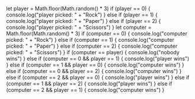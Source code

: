 let player = Math.floor(Math.random() * 3)
if (player == 0) {
console.log("player picked: " + "Rock") 
} else if (player == 1) {
console.log("player picked: " + "Paper") 
} else if (player == 2) {
console.log("player picked: " + "Scissors") 
}
let computer = Math.floor(Math.random() * 3)
if (computer == 0) {
console.log("computer picked: " + "Rock") 
} else if (computer == 1) {
console.log("computer picked: " + "Paper") 
} else if (computer == 2) {
console.log("computer picked: " + "Scissors") 
}
if (computer == player) {
  console.log("nobody wins")
} else if (computer == 0 && player == 1) {
  console.log("player wins")
} else if (computer == 1 && player == 0) {
  console.log("computer wins")
} else if (computer == 0 && player == 2) {
  console.log("computer wins") 
} else if (computer == 2 && player == 0) {
  console.log("player wins") 
} else if (computer == 1 && player == 2) {
  console.log("player wins") 
} else if (computer == 2 && player == 1) {
  console.log("computer wins") 
}
